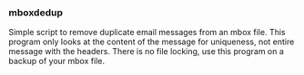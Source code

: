 ### mboxdedup
Simple script to remove duplicate email messages from an mbox file. This program only looks at the content of the message for uniqueness, not entire message with the headers. There is no file locking, use this program on a backup of your mbox file.
